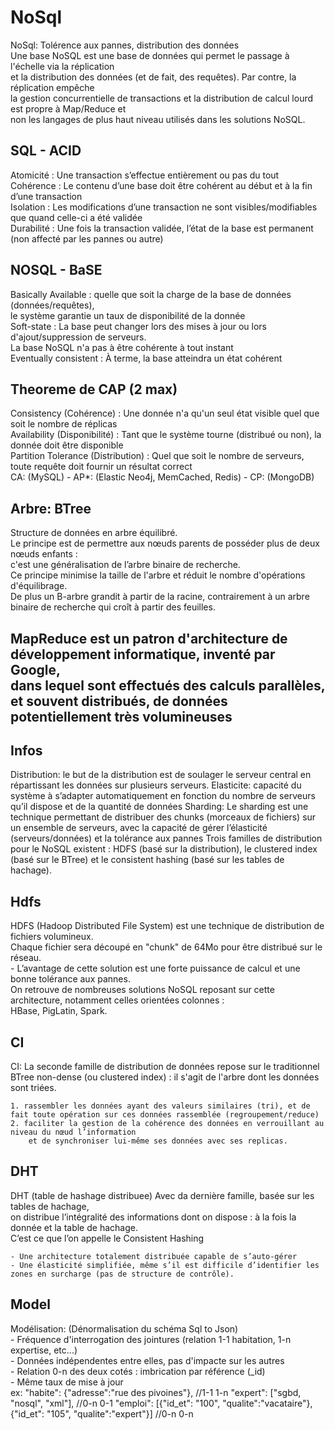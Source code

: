 # NoSql

NoSql: Tolérence aux pannes, distribution des données  
    Une base NoSQL est une base de données qui permet le passage à l'échelle via la réplication  
    et la distribution des données (et de fait, des requêtes). Par contre, la réplication empêche  
    la gestion concurrentielle de transactions et la distribution de calcul lourd est propre à Map/Reduce et  
    non les langages de plus haut niveau utilisés dans les solutions NoSQL.  

## SQL - ACID
Atomicité : Une transaction s’effectue entièrement ou pas du tout  
Cohérence : Le contenu d’une base doit être cohérent au début et à la fin d’une transaction  
Isolation : Les modifications d’une transaction ne sont visibles/modifiables que quand celle-ci a été validée  
Durabilité : Une fois la transaction validée, l’état de la base est permanent (non affecté par les pannes ou autre)  

## NOSQL - BaSE
Basically Available : quelle que soit la charge de la base de données (données/requêtes),  
            le système garantie un taux de disponibilité de la donnée  
Soft-state : La base peut changer lors des mises à jour ou lors d'ajout/suppression de serveurs.  
            La base NoSQL n'a pas à être cohérente à tout instant  
Eventually consistent : À terme, la base atteindra un état cohérent  

## Theoreme de CAP (2 max)
Consistency (Cohérence) : Une donnée n'a qu'un seul état visible quel que soit le nombre de réplicas  
Availability (Disponibilité) : Tant que le système tourne (distribué ou non), la donnée doit être disponible  
Partition Tolerance (Distribution) : Quel que soit le nombre de serveurs, toute requête doit fournir un résultat correct  
CA: (MySQL) - AP*: (Elastic Neo4j, MemCached, Redis) - CP: (MongoDB)  

## Arbre: BTree
Structure de données en arbre équilibré.  
Le principe est de permettre aux nœuds parents de posséder plus de deux nœuds enfants :  
c'est une généralisation de l’arbre binaire de recherche.  
Ce principe minimise la taille de l'arbre et réduit le nombre d'opérations d'équilibrage.  
De plus un B-arbre grandit à partir de la racine, contrairement à un arbre binaire de recherche qui croît à partir des feuilles.  

MapReduce est un patron d'architecture de développement informatique, inventé par Google,  
dans lequel sont effectués des calculs parallèles, et souvent distribués, de données potentiellement très volumineuses  
------

## Infos
Distribution:  le but de la distribution est de soulager le serveur central en répartissant les données sur plusieurs serveurs.
Elasticite: capacité du système à s’adapter automatiquement en fonction du nombre de serveurs qu’il dispose et de la quantité de données
Sharding: Le sharding est une technique permettant de distribuer des chunks (morceaux de fichiers) sur un ensemble de serveurs,
            avec la capacité de gérer l’élasticité (serveurs/données) et la tolérance aux pannes
            Trois familles de distribution pour le NoSQL existent : HDFS (basé sur la distribution),
            le clustered index (basé sur le BTree) et le consistent hashing (basé sur les tables de hachage).

## Hdfs
HDFS (Hadoop Distributed File System) est une technique de distribution de fichiers volumineux.  
    Chaque fichier sera découpé en "chunk" de 64Mo pour être distribué sur le réseau.  
    - L’avantage de cette solution est une forte puissance de calcul et une bonne tolérance aux pannes.  
    On retrouve de nombreuses solutions NoSQL reposant sur cette architecture, notamment celles orientées colonnes :  
    HBase, PigLatin, Spark.

## CI
CI: La seconde famille de distribution de données repose sur le traditionnel  
    BTree non-dense (ou clustered index) : il s'agit de l'arbre dont les données sont triées.  
   
    1. rassembler les données ayant des valeurs similaires (tri), et de fait toute opération sur ces données rassemblée (regroupement/reduce)
    2. faciliter la gestion de la cohérence des données en verrouillant au niveau du nœud l’information
        et de synchroniser lui-même ses données avec ses replicas.

## DHT
DHT (table de hashage distribuee) Avec da dernière famille, basée sur les tables de hachage,  
    on distribue l’intégralité des informations dont on dispose : à la fois la donnée et la table de hachage.  
    C’est ce que l’on appelle le Consistent Hashing  

    - Une architecture totalement distribuée capable de s’auto-gérer
    - Une élasticité simplifiée, même s’il est difficile d’identifier les zones en surcharge (pas de structure de contrôle).

## Model
Modélisation: (Dénormalisation du schéma Sql to Json)  
    - Fréquence d'interrogation des jointures (relation 1-1 habitation, 1-n expertise, etc...)  
    - Données indépendentes entre elles, pas d'impacte sur les autres  
    - Relation 0-n des deux cotés : imbrication par référence (_id)  
    - Même taux de mise à jour  
    ex: "habite": {"adresse":"rue des pivoines"},   //1-1  1-n
        "expert": ["sgbd, "nosql", "xml"],          //0-n  0-1
        "emploi": [{"id_et": "100", "qualite":"vacataire"}, {"id_et": "105", "qualite":"expert"}]            //0-n  0-n
